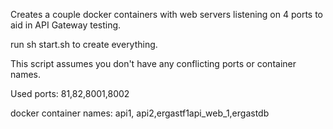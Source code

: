 Creates a couple docker containers with web servers listening on 4 ports to aid in API Gateway testing.

run sh start.sh to create everything.

This script assumes you don't have any conflicting ports or container names.

Used ports: 81,82,8001,8002

docker container names: api1, api2,ergastf1api_web_1,ergastdb
